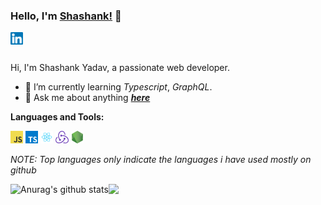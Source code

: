 ### Hello, I'm [Shashank!](https://shashanky.com) 👋

<a href="https://www.linkedin.com/in/shashank-yadav-5060/">
  <img align="left" alt="Shashank Yadav | Linkedin" width="20px" src="https://raw.githubusercontent.com/shankcode/shankcode/master/assets/linkedin.svg" />
</a>

<br />
<br />

Hi, I'm Shashank Yadav, a passionate web developer.

<!-- - 🔭 I’m currently working on my project [App Name](https://github.com/shankcode/<repo name>) -->
- 🌱 I’m currently learning *Typescript*, *GraphQL*.
- 💬 Ask me about anything ***[here](https://github.com/shankcode/shankcode/issues)***

**Languages and Tools:**  

<code><img height="20" src="https://raw.githubusercontent.com/github/explore/80688e429a7d4ef2fca1e82350fe8e3517d3494d/topics/javascript/javascript.png"></code>
<code><img height="20" src="https://raw.githubusercontent.com/github/explore/80688e429a7d4ef2fca1e82350fe8e3517d3494d/topics/typescript/typescript.png"></code>
<code><img height="20" src="https://raw.githubusercontent.com/github/explore/80688e429a7d4ef2fca1e82350fe8e3517d3494d/topics/react/react.png"></code>
<code><img height="20" src="https://raw.githubusercontent.com/shankcode/shankcode/master/assets/redux.png"></code>
<code><img height="20" src="https://raw.githubusercontent.com/github/explore/80688e429a7d4ef2fca1e82350fe8e3517d3494d/topics/nodejs/nodejs.png"></code>    



*NOTE: Top languages only indicate the languages i have used mostly on github*


<a href="">
  <img align="left" src="https://github-readme-stats.anuraghazra1.vercel.app/api?username=shankcode&show_icons=true&count_private=true&theme=onedark&line_height=27" alt="Anurag's github stats" />
</a>
<a href="">
  <img align="left" src="https://github-readme-stats.anuraghazra1.vercel.app/api/top-langs/?username=shankcode&theme=onedark" />
</a>

<!-- <a href="">
  <img align="center" src="https://github-readme-stats.anuraghazra1.vercel.app/api/pin/?username=shankcode&repo=phonebook&theme=onedark" />
</a>     -->
